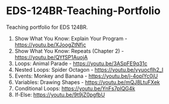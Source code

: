 # EDS-124BR-Teaching-Portfolio
Teaching portfolio for EDS 124BR.

1. Show What You Know: Explain Your Program - https://youtu.be/XJoogZtNfjc
2. Show What You Know: Repeats (Chapter 2) - https://youtu.be/QYfSP1AuojA
3. Loops: Animal Parade - https://youtu.be/3ASpFE9q31c
4. Nested Loops: Spider Octagon - https://youtu.be/vyuocflh2_I
5. Events: Monkey and Banana - https://youtu.be/j-4oplYc0jU
6. Variables: Drawing Shapes - https://youtu.be/mQJ8LtuFXek
7. Conditional Loops: https://youtu.be/YnFs7plQG4k
8. If-Else: https://youtu.be/9t9jZ0pgfbU
